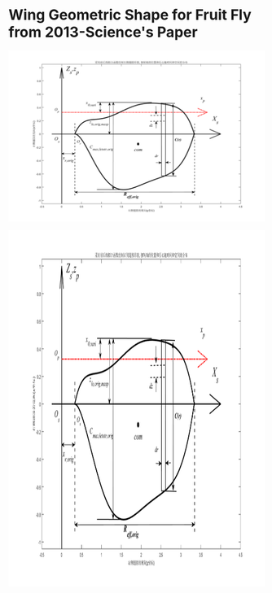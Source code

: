 # Wing Geometric Shape for Fruit Fly from 2013-Science's Paper

![Wing_Geometric_Shape_for_Fruit_Fly](https://github.com/xijunke/wing_shape_of_fruit_fly/blob/master/pic_png_tif_eps_pdf/coordination_xy_4.png)

<div align=center>
<img src="https://github.com/xijunke/wing_shape_of_fruit_fly/blob/master/pic_png_tif_eps_pdf/coordination_xy_4.png" width="1500" height="700"/>
</div>

